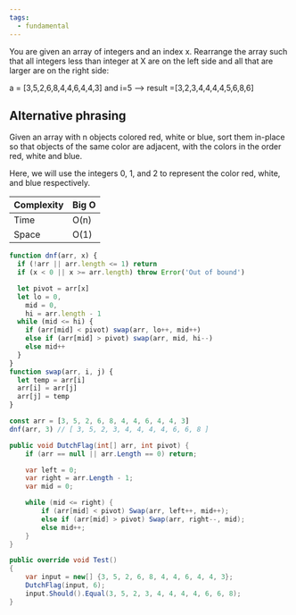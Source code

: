 ```yaml
---
tags: 
  - fundamental
---
```


You are given an array of integers and an index x. Rearrange the array such that
all integers less than integer at X are on the left side and all that are 
larger are on the right side:

a​​ = ​​[3,5,2,6,8,4,4,6,4,4,3]​​ and ​​i​​=​​5 ​​--> ​​result​​ = ​​[3,2,3,4,4,4,4,5,6,8,6]

## Alternative phrasing

Given an array with n objects colored red, white or blue, sort them in-place so that objects of the same color are adjacent, with the colors in the order red, white and blue.

Here, we will use the integers 0, 1, and 2 to represent the color red, white, and blue respectively.

| Complexity | Big O |
|------------|-------|
| Time       | O(n)  |
| Space      | O(1)  |

```javascript
function dnf(arr, x) {
  if (!arr || arr.length <= 1) return
  if (x < 0 || x >= arr.length) throw Error('Out of bound')

  let pivot = arr[x]
  let lo = 0,
    mid = 0,
    hi = arr.length - 1
  while (mid <= hi) {
    if (arr[mid] < pivot) swap(arr, lo++, mid++)
    else if (arr[mid] > pivot) swap(arr, mid, hi--)
    else mid++
  }
}
function swap(arr, i, j) {
  let temp = arr[i]
  arr[i] = arr[j]
  arr[j] = temp
}

const arr = [3, 5, 2, 6, 8, 4, 4, 6, 4, 4, 3]
dnf(arr, 3) // [ 3, 5, 2, 3, 4, 4, 4, 4, 6, 6, 8 ]​​​​​
```

```csharp
public void DutchFlag(int[] arr, int pivot) {
    if (arr == null || arr.Length == 0) return; 

    var left = 0;
    var right = arr.Length - 1; 
    var mid = 0;

    while (mid <= right) {
        if (arr[mid] < pivot) Swap(arr, left++, mid++);
        else if (arr[mid] > pivot) Swap(arr, right--, mid);
        else mid++;
    }
}

public override void Test()
{
    var input = new[] {3, 5, 2, 6, 8, 4, 4, 6, 4, 4, 3};
    DutchFlag(input, 6);
    input.Should().Equal(3, 5, 2, 3, 4, 4, 4, 4, 6, 6, 8);
}
```
